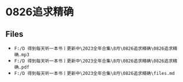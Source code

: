 # 0826追求精确

## Files

- `F:/D 得到每天听一本书丨更新中\2023全年合集\8月\0826追求精确\0826追求精确.mp3`
- `F:/D 得到每天听一本书丨更新中\2023全年合集\8月\0826追求精确\0826追求精确.pdf`
- `F:/D 得到每天听一本书丨更新中\2023全年合集\8月\0826追求精确\files.md`
